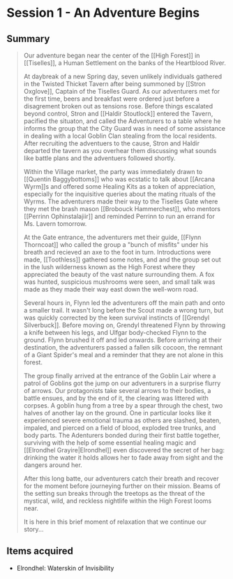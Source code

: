 # Session 1 - An Adventure Begins

## Summary

> Our adventure began near the center of the [[High Forest]] in [[Tiselles]], a Human Settlement on the banks of the Heartblood River.
> 
> At daybreak of a new Spring day, seven unlikely individuals gathered in the Twisted Thicket Tavern after being summoned by [[Stron Oxglove]], Captain of the Tiselles Guard.  As our adventurers met for the first time, beers and breakfast were ordered just before a disagrement broken out as tensions rose.  Before things escalated beyond control, Stron and [[Haldir Stoutlock]] entered the Tavern, pacified the situaton, and called the Adventurers to a table where he informs the group that the City Guard was in need of some assistance in dealing with a local Goblin Clan stealing from the local residents.  After recruiting the adventuers to the cause, Stron and Haldir departed the tavern as you overhear them discussing what sounds like battle plans and the adventuers followed shortly.
>
> Within the Village market, the party was immediately drawn to [[Quentin Baggybottoms]] who was ecstatic to talk about [[Arcana Wyrm]]s and offered some Healing Kits as a token of appreciation, especially for the inquisitive queries about the mating rituals of the Wyrms.  The adventurers made their way to the Tiselles Gate where they met the brash mason [[Brobouck Hammerchest]], who mentors [[Perrinn Ophinstalajiir]] and reminded Perrinn to run an errand for Ms. Lavern tomorrow.  
> 
> At the Gate entrance, the adventurers met their guide, [[Flynn Thorncoat]] who called the group a "bunch of misfits" under his breath and recieved an axe to the foot in turn. Introductions were made, [[Toothless]] gathered some notes, and and the group set out in the lush wilderness known as the High Forest where they appreciated the beauty of the vast nature surrounding them.  A fox was hunted, suspicious mushrooms were seen, and small talk was made as they made their way east down the well-worn road.
> 
> Several hours in, Flynn led the adventurers off the main path and onto a smaller trail.  It wasn't long before the Scout made a wrong turn, but was quickly corrected by the keen survival instincts of [[Grendyl Silverbuck]].  Before moving on, Grendyl threatened Flynn by throwing a knife between his legs, and Ulfgar body-checked Flynn to the ground.  Flynn brushed it off and led onwards. Before arriving at their destination, the adventurers passed a fallen silk cocoon, the remnant of a Giant Spider's meal and a reminder that they are not alone in this forest.  
> 
> The group finally arrived at the entrance of the Goblin Lair where a patrol of Goblins got the jump on our adventurers in a surprise flurry of arrows. Our protagonists take several arrows to their bodies, a battle ensues, and by the end of it, the clearing was littered with corpses.  A goblin hung from a tree by a spear through the chest, two halves of another lay on the ground.  One in particular looks like it experienced severe emotional trauma as others are slashed, beaten, impaled, and pierced on a field of blood, exploded tree trunks, and body parts.  The Adenturers bonded during their first battle together, surviving with the help of some essential healing magic and [[Elrondhel Grayire|Elrondhel]] even discovered the secret of her bag: drinking the water it holds allows her to fade away from sight and the dangers around her.
>
> After this long batte, our adventurers catch their breath and recover for the moment before journeying further on their mission. Beams of the setting sun breaks through the treetops as the threat of the mystical, wild, and reckless nightlife within the High Forest looms near.
>
> It is here in this brief moment of relaxation that we continue our story...

## Items acquired

- Elrondhel: Waterskin of Invisibility